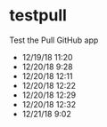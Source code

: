 # testpull

Test the Pull GitHub app

* 12/19/18 11:20
* 12/20/18 9:28
* 12/20/18 12:11
* 12/20/18 12:22
* 12/20/18 12:29
* 12/20/18 12:32
* 12/21/18 9:02
